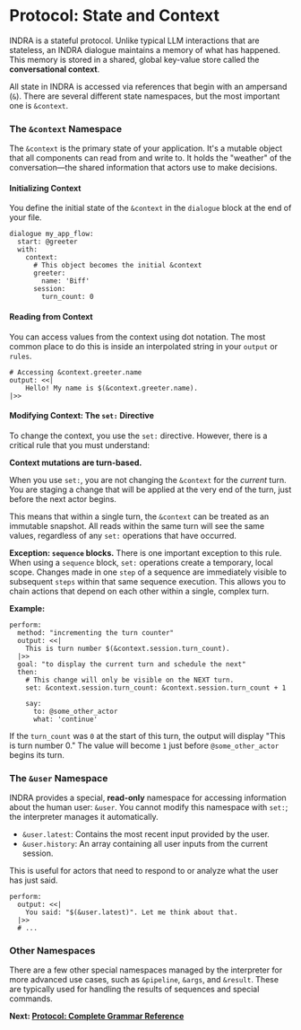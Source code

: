 # Protocol: State and Context

INDRA is a stateful protocol. Unlike typical LLM interactions that are stateless, an INDRA dialogue maintains a memory of what has happened. This memory is stored in a shared, global key-value store called the **conversational context**.

All state in INDRA is accessed via references that begin with an ampersand (`&`). There are several different state namespaces, but the most important one is `&context`.

### The `&context` Namespace

The `&context` is the primary state of your application. It's a mutable object that all components can read from and write to. It holds the "weather" of the conversation—the shared information that actors use to make decisions.

#### Initializing Context

You define the initial state of the `&context` in the `dialogue` block at the end of your file.

```indra
dialogue my_app_flow:
  start: @greeter
  with:
    context:
      # This object becomes the initial &context
      greeter:
        name: 'Biff'
      session:
        turn_count: 0
```

#### Reading from Context

You can access values from the context using dot notation. The most common place to do this is inside an interpolated string in your `output` or `rules`.

```indra
# Accessing &context.greeter.name
output: <<|
    Hello! My name is $(&context.greeter.name).
|>>
```

#### Modifying Context: The `set:` Directive

To change the context, you use the `set:` directive. However, there is a critical rule that you must understand:

**Context mutations are turn-based.**

When you use `set:`, you are not changing the `&context` for the *current* turn. You are staging a change that will be applied at the very end of the turn, just before the next actor begins.

This means that within a single turn, the `&context` can be treated as an immutable snapshot. All reads within the same turn will see the same values, regardless of any `set:` operations that have occurred.

**Exception: `sequence` blocks.** There is one important exception to this rule. When using a `sequence` block, `set:` operations create a temporary, local scope. Changes made in one `step` of a sequence are immediately visible to subsequent `steps` within that same sequence execution. This allows you to chain actions that depend on each other within a single, complex turn.

**Example:**

```indra
perform:
  method: "incrementing the turn counter"
  output: <<|
    This is turn number $(&context.session.turn_count).
  |>>
  goal: "to display the current turn and schedule the next"
  then:
    # This change will only be visible on the NEXT turn.
    set: &context.session.turn_count: &context.session.turn_count + 1
    
    say:
      to: @some_other_actor
      what: 'continue'
```

If the `turn_count` was `0` at the start of this turn, the output will display "This is turn number 0." The value will become `1` just before `@some_other_actor` begins its turn.

### The `&user` Namespace

INDRA provides a special, **read-only** namespace for accessing information about the human user: `&user`. You cannot modify this namespace with `set:`; the interpreter manages it automatically.

*   `&user.latest`: Contains the most recent input provided by the user.
*   `&user.history`: An array containing all user inputs from the current session.

This is useful for actors that need to respond to or analyze what the user has just said.

```indra
perform:
  output: <<|
    You said: "$(&user.latest)". Let me think about that.
  |>>
  # ...
```

### Other Namespaces

There are a few other special namespaces managed by the interpreter for more advanced use cases, such as `&pipeline`, `&args`, and `&result`. These are typically used for handling the results of sequences and special commands.

**Next: [Protocol: Complete Grammar Reference](./05-complete-grammar-reference.md)**
